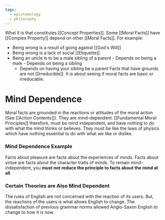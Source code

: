 ```yaml
---
tags:
  - epistemology
  - philosophy
---
```

What it is that constitutes [[Concept Properties]].
Some [[Moral Facts]] have [[Complex Property]] depend on other [[Moral Facts]].
For example:
- Being wrong is a result of going against [[God's Will]]
- Being wrong is a lack of social [[Etiquette]]
- Being an uncle is to be a male sibling of a parent
	  - Depends on being a male
	  - Depends on being a sibling
	- Depends on having your sibling be a parent
Facts that have grounds are not [[Irreducible]]. It is about seeing if moral facts are basic or irreducable.
# Mind Dependence
Moral facts are grounded in the reactions or attitudes of the moral action (See [[Action Contents]]). They are mind-dependent.
[[Fundamental Moral Principles]] therefore, must be mind independent, and have nothing to do with what the mind thinks or believes. They must be like the laws of physics which have nothing essential to do with what we like or dislike.
### Mind Dependence Example
Facts about pleasure are facts about the experiences of minds. 
Facts about virtue are facts about the character traits of minds.
To remain mind-independent, you **must not reduce the principle to facts about the mind at all**.
### Certain Theories are Also Mind Dependent
The rules of English are not concerned with the reaction of its users. But, the reactions of the users is what allows English to change.
The dissatisfaction of previous grammar norms allowed Anglo-Saxon English to change to how it is now.

